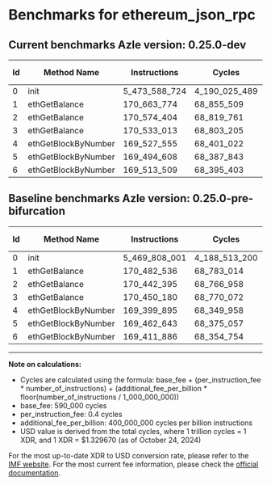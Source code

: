 # Benchmarks for ethereum_json_rpc

## Current benchmarks Azle version: 0.25.0-dev

| Id  | Method Name         | Instructions  | Cycles        | USD           | USD/Million Calls | Change                              |
| --- | ------------------- | ------------- | ------------- | ------------- | ----------------- | ----------------------------------- |
| 0   | init                | 5_473_588_724 | 4_190_025_489 | $0.0055713512 | $5_571.35         | <font color="red">+3_780_723</font> |
| 1   | ethGetBalance       | 170_663_774   | 68_855_509    | $0.0000915551 | $91.55            | <font color="red">+181_238</font>   |
| 2   | ethGetBalance       | 170_574_404   | 68_819_761    | $0.0000915076 | $91.50            | <font color="red">+132_009</font>   |
| 3   | ethGetBalance       | 170_533_013   | 68_803_205    | $0.0000914856 | $91.48            | <font color="red">+82_833</font>    |
| 4   | ethGetBlockByNumber | 169_527_555   | 68_401_022    | $0.0000909508 | $90.95            | <font color="red">+127_660</font>   |
| 5   | ethGetBlockByNumber | 169_494_608   | 68_387_843    | $0.0000909333 | $90.93            | <font color="red">+31_965</font>    |
| 6   | ethGetBlockByNumber | 169_513_509   | 68_395_403    | $0.0000909433 | $90.94            | <font color="red">+101_623</font>   |

## Baseline benchmarks Azle version: 0.25.0-pre-bifurcation

| Id  | Method Name         | Instructions  | Cycles        | USD           | USD/Million Calls |
| --- | ------------------- | ------------- | ------------- | ------------- | ----------------- |
| 0   | init                | 5_469_808_001 | 4_188_513_200 | $0.0055693403 | $5_569.34         |
| 1   | ethGetBalance       | 170_482_536   | 68_783_014    | $0.0000914587 | $91.45            |
| 2   | ethGetBalance       | 170_442_395   | 68_766_958    | $0.0000914374 | $91.43            |
| 3   | ethGetBalance       | 170_450_180   | 68_770_072    | $0.0000914415 | $91.44            |
| 4   | ethGetBlockByNumber | 169_399_895   | 68_349_958    | $0.0000908829 | $90.88            |
| 5   | ethGetBlockByNumber | 169_462_643   | 68_375_057    | $0.0000909163 | $90.91            |
| 6   | ethGetBlockByNumber | 169_411_886   | 68_354_754    | $0.0000908893 | $90.88            |

---

**Note on calculations:**

-   Cycles are calculated using the formula: base_fee + (per_instruction_fee \* number_of_instructions) + (additional_fee_per_billion \* floor(number_of_instructions / 1_000_000_000))
-   base_fee: 590_000 cycles
-   per_instruction_fee: 0.4 cycles
-   additional_fee_per_billion: 400_000_000 cycles per billion instructions
-   USD value is derived from the total cycles, where 1 trillion cycles = 1 XDR, and 1 XDR = $1.329670 (as of October 24, 2024)

For the most up-to-date XDR to USD conversion rate, please refer to the [IMF website](https://www.imf.org/external/np/fin/data/rms_sdrv.aspx).
For the most current fee information, please check the [official documentation](https://internetcomputer.org/docs/current/developer-docs/gas-cost#execution).
